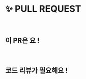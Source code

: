 # ✨ PULL REQUEST

<!-- prefix로 `Gimoji`를 이용해주세요 (`README`의 `convention`을 참고해주세요)<br>
Please use `Gimoji` as a prefix (refer to `README`'s `convention`) -->

<br>

## 이 PR은 요 !

<!-- 해당 PR의 내용을 적어주세요. 상세할수록 더 좋습니다 : ) -->

<br>

## 코드 리뷰가 필요해요 !

<!-- 집중적으로 코드 리뷰가 필요한 부분을 적어주세요<br><br>
`wonjin-dev`를 반드시 review assign 해주세요<br> 섹션이 필요 없다면 해당 섹션은 지우셔도 좋습니다 -->
